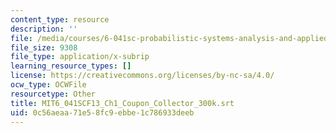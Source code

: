 ```yaml
---
content_type: resource
description: ''
file: /media/courses/6-041sc-probabilistic-systems-analysis-and-applied-probability-fall-2013/0c56aeaa71e58fc9ebbe1c786933deeb_MIT6_041SCF13_Ch1_Coupon_Collector_300k.srt
file_size: 9308
file_type: application/x-subrip
learning_resource_types: []
license: https://creativecommons.org/licenses/by-nc-sa/4.0/
ocw_type: OCWFile
resourcetype: Other
title: MIT6_041SCF13_Ch1_Coupon_Collector_300k.srt
uid: 0c56aeaa-71e5-8fc9-ebbe-1c786933deeb
---
```

